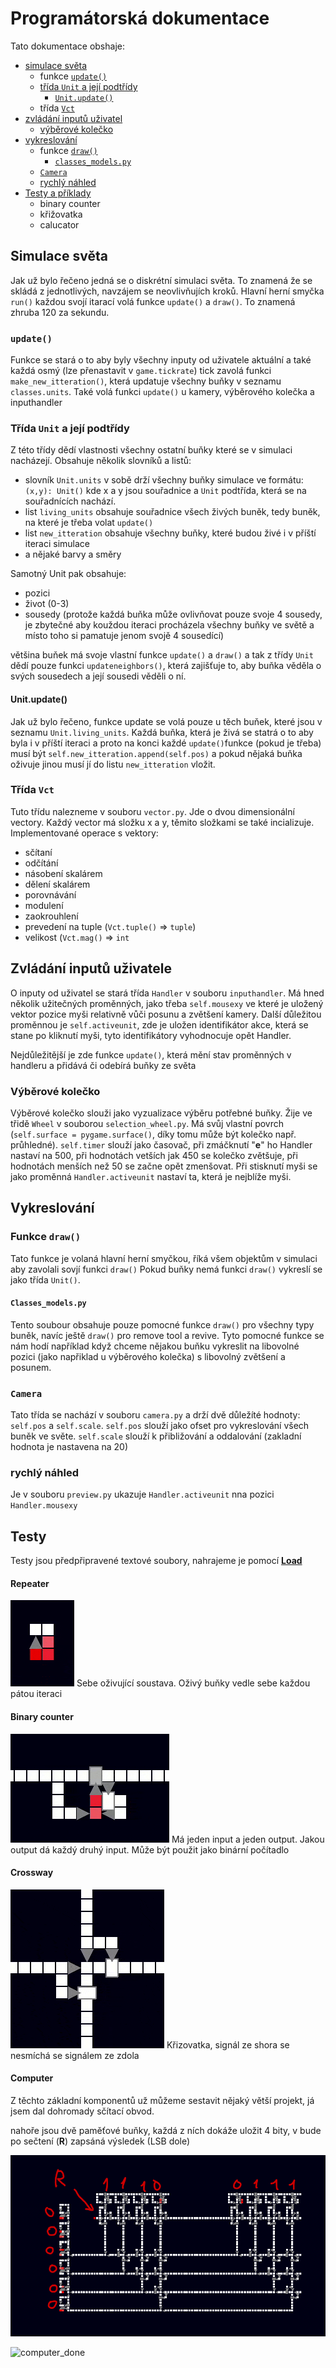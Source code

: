 # Programátorská dokumentace 
Tato dokumentace obshaje: 
- [simulace světa](#simulace-světa)
  - funkce [`update()`](#update)
  - [třída `Unit` a její podtřídy](#třída-unit-a-její-podtřídy)
    - [`Unit.update()`](#unitupdate)
  - třída [`Vct`](#třída-vct)
- [zvládání inputů uživatel](#zvládání-inputů-uživatele)
  - [výběrové kolečko](#výběrové-kolečko)
- [vykreslování](#vykreslování)
  - funkce [`draw()`](#funkce-draw)
    - [`classes_models.py`](#classes_modelspy)
  - [`Camera`](#camera)
  - [rychlý náhled](#rychlý-náhled)
- [Testy a příklady](#testy) 
  - binary counter
  - křižovatka 
  - calucator 
  
## Simulace světa
Jak už bylo řečeno jedná se o diskrétní simulaci světa. To znamená že se skládá z jednotlivých, navzájem se neovlivňujích kroků. 
Hlavní herní smyčka `run()` každou svojí itarací volá funkce `update()` a `draw()`. To znamená zhruba 120 za sekundu.

### `update()`
Funkce se stará o to aby byly všechny inputy od uživatele aktuální a také každá osmý (lze přenastavit v `game.tickrate`) tick zavolá funkci `make_new_itteration()`, která updatuje všechny buňky v seznamu `classes.units`.
Také volá funkci `update()` u kamery, výběrového kolečka a inputhandler

### Třída `Unit` a její podtřídy
Z této třídy dědí vlastnosti všechny ostatní buňky které se v simulaci nacházejí. 
Obsahuje několik slovníků a listů:
- slovník `Unit.units` v sobě drží všechny buňky simulace ve formátu: `(x,y): Unit()` kde x a y jsou souřadnice a `Unit` podtřída, která se na souřadnících nachází.
- list `living_units` obsahuje souřadnice všech živých buněk, tedy buněk, na které je třeba volat `update()`
- list `new_itteration` obsahuje všechny buňky, které budou živé i v příští iteraci simulace
- a nějaké barvy a směry

Samotný Unit pak obsahuje:
- pozici
- život (0-3)
- sousedy (protože každá buňka může ovlivňovat pouze svoje 4 sousedy, je zbytečné aby kouždou iteraci procházela všechny buňky ve světě a místo toho si pamatuje jenom svojě 4 sousedící)

většina buňek má svoje vlastní funkce `update()` a `draw()` a tak z třídy `Unit` dědí pouze funkci `updateneighbors()`, která  zajišťuje to, aby buňka věděla o svých sousedech a její sousedi věděli o ní.

#### Unit.update()
Jak už bylo řečeno, funkce update se volá pouze u těch buňek, které jsou v seznamu `Unit.living_units`.
Každá buňka, která je živá se statrá o to aby byla i v příští iteraci a proto na konci každé `update()`funkce (pokud je třeba) musí být `self.new_itteration.append(self.pos)`
a pokud nějaká buňka oživuje jinou musí jí do listu `new_itteration` vložit.

### Třída `Vct`
Tuto třídu nalezneme v souboru `vector.py`. Jde o dvou dimensionální vectory. Každý vector má složku x a y, těmito složkami se také incializuje.
Implementované operace s vektory:
- sčítaní
- odčítání
- násobení skalárem
- dělení skalárem 
- porovnávání 
- modulení 
- zaokrouhlení 
- prevedení na tuple (`Vct.tuple()` => `tuple`)
- velikost (`Vct.mag()` => `int`

## Zvládání inputů uživatele 
O inputy od uživatel se stará třída `Handler` v souboru `inputhandler`.
Má hned několik užitečných proměnných, jako třeba `self.mousexy` ve které je uložený vektor pozice myši relativně vůči posunu a zvětšení kamery.
Další důležitou proměnnou je `self.activeunit`, zde je uložen identifikátor akce, která se stane po kliknutí myši, tyto identifikátory vyhodnocuje opět Handler.

Nejdůležitější je zde funkce `update()`, která mění stav proměnných v handleru a přidává či odebírá buňky ze světa

### Výběrové kolečko
Výběrové kolečko slouži jako vyzualizace výběru potřebné buňky. Žije ve třidě `Wheel` v souborou `selection_wheel.py`.
Má svůj vlastní povrch (`self.surface = pygame.surface()`, díky tomu může být kolečko např. průhledné).
`self.timer` slouží jako časovač, při zmáčknutí "**e**" ho Handler nastaví na 500, při hodnotách vetších jak 450 se kolečko zvětšuje, při hodnotách menších než 50 se začne opět zmenšovat.
Při stisknutí myši se jako proměnná `Handler.activeunit` nastaví ta, která je nejblíže myši. 

## Vykreslování 
### Funkce `draw()`
Tato funkce je volaná hlavní herní smyčkou, říká všem objektům v simulaci aby zavolali sovjí funkci `draw()`
Pokud buňky nemá funkci `draw()` vykreslí se jako třída `Unit()`.
#### `Classes_models.py`
Tento soubour obsahuje pouze pomocné funkce `draw()` pro všechny typy buněk, navíc ještě `draw()` pro remove tool a revive.
Tyto pomocné funkce se nám hodí například když chceme nějakou buňku vykreslit na libovolné pozici (jako napřiklad u výběrového kolečka) s libovolný zvětšení a posunem.
### `Camera`
Tato třída se nachází v souboru `camera.py` a drží dvě důležíté hodnoty:  `self.pos` a `self.scale`.
`self.pos` slouží jako ofset pro vykreslování všech buněk ve světe. `self.scale` slouží k přibližování a oddalování (zakladní hodnota je nastavena na 20)
### rychlý náhled
Je v souboru `preview.py` ukazuje `Handler.activeunit` nna pozici `Handler.mousexy`

## Testy
Testy jsou předpřipravené textové soubory, nahrajeme je pomocí [**Load**](Logic-Board/README.md#load)
#### Repeater
![repeater](pics/repeator.gif)
Sebe oživující soustava. Oživý buňky vedle sebe každou pátou iteraci
#### Binary counter
![binary](pics/binary.gif)
Má jeden input a jeden output. Jakou output dá každý druhý input. Může být použit jako binární počítadlo
#### Crossway
![corssway](pics/corssway.gif)
Křizovatka, signál ze shora se nesmíchá se signálem ze zdola
#### Computer
Z těchto základní komponentů už můžeme sestavit nějaký větší projekt, já jsem dal dohromady sčítací obvod.

nahoře jsou dvě paměťové buňky, každá z ních dokáže uložit 4 bity, v bude po sečtení (**R**) zapsáná výsledek (LSB dole)

![computer](pics/computer.png)

![computer_done](pics/computer_done.gif)



